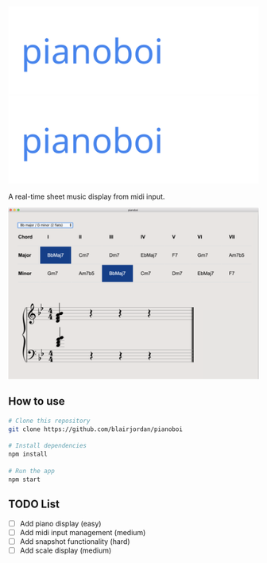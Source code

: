 
![Alt text](./images/logo.svg)
<img src="./images/logo.svg">

A real-time sheet music display from midi input.

![](images/screenshot1.png?raw=true)

## How to use

```bash
# Clone this repository
git clone https://github.com/blairjordan/pianoboi

# Install dependencies
npm install

# Run the app
npm start
```

## TODO List
 - [ ] Add piano display (easy)
 - [ ] Add midi input management (medium)
 - [ ] Add snapshot functionality (hard)
 - [ ] Add scale display (medium)
